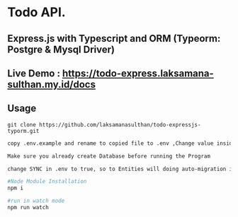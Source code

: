 # Todo API.

## Express.js with Typescript and ORM (Typeorm: Postgre & Mysql Driver)

## Live Demo : https://todo-express.laksamana-sulthan.my.id/docs

## Usage

```git
git clone https://github.com/laksamanasulthan/todo-expressjs-typorm.git
```

```bash
copy .env.example and rename to copied file to .env ,Change value inside .env according to your Database Configuration

```

```bash
Make sure you already create Database before running the Program
```

```bash
change SYNC in .env to true, so to Entities will doing auto-migration into database
```

```bash
#Node Module Installation
npm i

#run in watch mode
npm run watch
```
